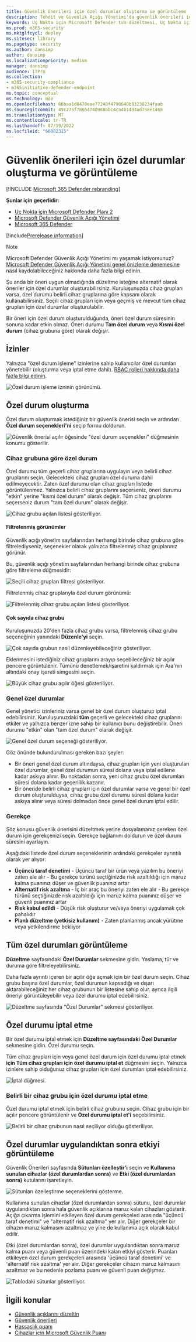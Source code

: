 ```yaml
---
title: Güvenlik önerileri için özel durumlar oluşturma ve görüntüleme
description: Tehdit ve Güvenlik Açığı Yönetimi'da güvenlik önerileri için özel durumlar oluşturun ve izleyin.
keywords: Uç Nokta için Microsoft Defender tvm düzeltmesi, Uç Nokta için Microsoft Defender tvm, Tehdit ve Güvenlik Açığı Yönetimi, tehdit & güvenlik açığı yönetimi, tehdit & güvenlik açığı yönetimi düzeltmesi, tvm düzeltme intune, tvm düzeltme sccm
ms.prod: m365-security
ms.mktglfcycl: deploy
ms.sitesec: library
ms.pagetype: security
ms.author: dansimp
author: dansimp
ms.localizationpriority: medium
manager: dansimp
audience: ITPro
ms.collection:
- m365-security-compliance
- m365initiative-defender-endpoint
ms.topic: conceptual
ms.technology: mde
ms.openlocfilehash: 66baa1d8470eae77248f4796640b83238234faab
ms.sourcegitcommit: 49c275f78664740988bbc4ca4b14d3ad758e1468
ms.translationtype: MT
ms.contentlocale: tr-TR
ms.lasthandoff: 07/19/2022
ms.locfileid: "66882315"
---
```

# <a name="create-and-view-exceptions-for-security-recommendations"></a>Güvenlik önerileri için özel durumlar oluşturma ve görüntüleme

[!INCLUDE [Microsoft 365 Defender rebranding](../../includes/microsoft-defender.md)]

**Şunlar için geçerlidir:**

- [Uç Nokta için Microsoft Defender Planı 2](https://go.microsoft.com/fwlink/?linkid=2154037)
- [Microsoft Defender Güvenlik Açığı Yönetimi](index.yml)
- [Microsoft 365 Defender](https://go.microsoft.com/fwlink/?linkid=2118804)

[!include[Prerelease information](../../includes/prerelease.md)]

>[!Note]
> Microsoft Defender Güvenlik Açığı Yönetimi mı yaşamak istiyorsunuz? [Microsoft Defender Güvenlik Açığı Yönetimi genel önizleme denemesine](../defender-vulnerability-management/get-defender-vulnerability-management.md) nasıl kaydolabileceğiniz hakkında daha fazla bilgi edinin.

Şu anda bir öneri uygun olmadığında düzeltme isteğine alternatif olarak öneriler için özel durumlar oluşturabilirsiniz. Kuruluşunuzda cihaz grupları varsa, özel durumu belirli cihaz gruplarına göre kapsam olarak kullanabilirsiniz. Seçili cihaz grupları için veya geçmiş ve mevcut tüm cihaz grupları için özel durumlar oluşturulabilir.

Bir öneri için özel durum oluşturulduğunda, öneri özel durum süresinin sonuna kadar etkin olmaz. Öneri durumu **Tam özel durum** veya **Kısmi özel durum** (cihaz grubuna göre) olarak değişir.

## <a name="permissions"></a>İzinler

Yalnızca "özel durum işleme" izinlerine sahip kullanıcılar özel durumları yönetebilir (oluşturma veya iptal etme dahil). [RBAC rolleri hakkında daha fazla bilgi edinin](../defender-endpoint/user-roles.md).

![Özel durum işleme izninin görünümü.](../../media/defender-vulnerability-management/tvm-exception-permissions.png)

## <a name="create-an-exception"></a>Özel durum oluşturma

Özel durum oluşturmak istediğiniz bir güvenlik önerisi seçin ve ardından **Özel durum seçenekleri'ni** seçip formu doldurun.

![Güvenlik önerisi açılır öğesinde "özel durum seçenekleri" düğmesinin konumu gösterilir.](../../media/defender-vulnerability-management/tvm-exception-options.png)

### <a name="exception-by-device-group"></a>Cihaz grubuna göre özel durum

Özel durumu tüm geçerli cihaz gruplarına uygulayın veya belirli cihaz gruplarını seçin. Gelecekteki cihaz grupları özel duruma dahil edilmeyecektir. Zaten özel durumu olan cihaz grupları listede görüntülenmez. Yalnızca belirli cihaz gruplarını seçerseniz, öneri durumu "etkin" yerine "kısmi özel durum" olarak değişir. Tüm cihaz gruplarını seçerseniz durum "tam özel durum" olarak değişir.

![Cihaz grubu açılan listesi gösteriliyor.](../../media/defender-vulnerability-management/tvm-exception-device-group-500.png)

#### <a name="filtered-views"></a>Filtrelenmiş görünümler

Güvenlik açığı yönetim sayfalarından herhangi birinde cihaz grubuna göre filtrelediyseniz, seçenekler olarak yalnızca filtrelenmiş cihaz gruplarınız görünür.

Bu, güvenlik açığı yönetim sayfalarından herhangi birinde cihaz grubuna göre filtreleme düğmesidir:

![Seçili cihaz grupları filtresi gösteriliyor.](../../media/defender-vulnerability-management/tvm-selected-device-groups.png)

Filtrelenmiş cihaz gruplarıyla özel durum görünümü:

![Filtrelenmiş cihaz grubu açılan listesi gösteriliyor.](../../media/defender-vulnerability-management/tvm-exception-device-filter500.png)

#### <a name="large-number-of-device-groups"></a>Çok sayıda cihaz grubu

Kuruluşunuzda 20'den fazla cihaz grubu varsa, filtrelenmiş cihaz grubu seçeneğinin yanındaki **Düzenle'yi** seçin.

![Çok sayıda grubun nasıl düzenleyebileceğiniz gösteriliyor.](../../media/defender-vulnerability-management/tvm-exception-edit-groups.png)

Eklenmesini istediğiniz cihaz gruplarını arayıp seçebileceğiniz bir açılır pencere görüntülenir. Tümünü denetlemek/işaretini kaldırmak için Ara'nın altındaki onay işareti simgesini seçin.

![Büyük cihaz grubu açılır öğesi gösteriliyor.](../../media/defender-vulnerability-management/tvm-exception-device-group-flyout-400.png)

### <a name="global-exceptions"></a>Genel özel durumlar

Genel yönetici izinleriniz varsa genel bir özel durum oluşturup iptal edebilirsiniz. Kuruluşunuzdaki **tüm** geçerli ve gelecekteki cihaz gruplarını etkiler ve yalnızca benzer izne sahip bir kullanıcı bunu değiştirebilir. Öneri durumu "etkin" olan "tam özel durum" olarak değişir.

![Genel özel durum seçeneği gösteriliyor.](../../media/defender-vulnerability-management/tvm-exception-global.png)

Göz önünde bulundurulması gereken bazı şeyler:

- Bir öneri genel özel durum altındaysa, cihaz grupları için yeni oluşturulan özel durumlar, genel özel durumun süresi dolana veya iptal edilene kadar askıya alınır. Bu noktadan sonra, yeni cihaz grubu özel durumları süresi dolana kadar geçerlilik kazanır.
- Bir öneride belirli cihaz grupları için özel durumlar varsa ve genel bir özel durum oluşturulduysa, cihaz grubu özel durumu süresi dolana kadar askıya alınır veya süresi dolmadan önce genel özel durum iptal edilir.

### <a name="justification"></a>Gerekçe

Söz konusu güvenlik önerisini düzeltmek yerine dosyalamanız gereken özel durum için gerekçenizi seçin. Gerekçe bağlamını doldurun ve özel durum süresini ayarlayın.

Aşağıdaki listede özel durum seçeneklerinin ardındaki gerekçeler ayrıntılı olarak yer alıyor:

- **Üçüncü taraf denetimi** - Üçüncü taraf bir ürün veya yazılım bu öneriyi zaten ele alır - Bu gerekçe türünü seçtiğinizde risk azaltıldığı için maruz kalma puanınız düşer ve güvenlik puanınız artar
- **Alternatif risk azaltma** - İç bir araç bu öneriyi zaten ele alır - Bu gerekçe türünü seçtiğinizde risk azaltıldığı için maruz kalma puanınız düşer ve güvenli puanınız artar
- **Risk kabul edildi** - Düşük risk oluşturur ve/veya öneriyi uygulamak çok pahalıdır
- **Planlı düzeltme (yetkisiz kullanım)** - Zaten planlanmış ancak yürütme veya yetkilendirme bekliyor

## <a name="view-all-exceptions"></a>Tüm özel durumları görüntüleme

**Düzeltme** sayfasındaki **Özel Durumlar** sekmesine gidin. Yaslama, tür ve duruma göre filtreleyebilirsiniz.

 Daha fazla ayrıntı içeren bir açılır öğe açmak için bir özel durum seçin. Cihaz grubu başına özel durumlar, özel durumun kapsadığı ve dışarı aktarabileceğiniz her cihaz grubunun bir listesine sahip olur. ayrıca ilgili öneriyi görüntüleyebilir veya özel durumu iptal edebilirsiniz.

![Düzeltme sayfasında "Özel Durumlar" sekmesi gösteriliyor.](../../media/defender-vulnerability-management/tvm-exception-view.png)

## <a name="how-to-cancel-an-exception"></a>Özel durumu iptal etme

Bir özel durumu iptal etmek için **Düzeltme sayfasındaki** **Özel Durumlar** sekmesine gidin. Özel durumu seçin.

Tüm cihaz grupları için veya genel özel durum için özel durumu iptal etmek **için Tüm cihaz grupları için özel durumu iptal et** düğmesini seçin. Yalnızca izinlere sahip olduğunuz cihaz grupları için özel durumları iptal edebilirsiniz.

![İptal düğmesi.](../../media/defender-vulnerability-management/tvm-exception-cancel.png)

### <a name="cancel-the-exception-for-a-specific-device-group"></a>Belirli bir cihaz grubu için özel durumu iptal etme

Özel durumu iptal etmek için belirli cihaz grubunu seçin. Cihaz grubu için bir açılır pencere görüntülenir ve **Özel durumu iptal et'i** seçebilirsiniz.

![Belirli bir cihaz grubunun nasıl seçiliyor olduğu gösteriliyor.](../../media/defender-vulnerability-management/tvm-exception-device-group-hover.png)

## <a name="view-impact-after-exceptions-are-applied"></a>Özel durumlar uygulandıktan sonra etkiyi görüntüleme

Güvenlik Önerileri sayfasında **Sütunları özelleştir'i** seçin ve **Kullanıma sunulan cihazlar (özel durumlardan sonra)** ve **Etki (özel durumlardan sonra)** kutularını işaretleyin.

![Sütunları özelleştirme seçeneklerini gösterme.](../../media/defender-vulnerability-management/tvm-after-exceptions.png)

Kullanıma sunulan cihazlar (özel durumlardan sonra) sütunu, özel durumlar uygulandıktan sonra hala güvenlik açıklarına maruz kalan cihazları gösterir. Açığa çıkarma işlemini etkileyen özel durum gerekçeleri arasında "üçüncü taraf denetimi" ve "alternatif risk azaltma" yer alır. Diğer gerekçeler bir cihazın maruz kalmasını azaltmaz ve yine de kullanıma açık olarak kabul edilir.

Etki (özel durumlardan sonra), özel durumlar uygulandıktan sonra maruz kalma puanı veya güvenli puan üzerindeki kalan etkiyi gösterir. Puanları etkileyen özel durum gerekçeleri arasında 'üçüncü taraf denetimi' ve 'alternatif risk azaltma' yer alır. Diğer gerekçeler cihazın maruz kalmasını azaltmaz ve bu nedenle pozlama puanı ve güvenli puan değişmez.

![Tablodaki sütunlar gösteriliyor.](../../media/defender-vulnerability-management/tvm-after-exceptions-table.png)

## <a name="related-topics"></a>İlgili konular

- [Güvenlik açıklarını düzeltin](tvm-remediation.md)
- [Güvenlik önerileri](tvm-security-recommendation.md)
- [Hassaslık puanı](tvm-exposure-score.md)
- [Cihazlar için Microsoft Güvenlik Puanı](tvm-microsoft-secure-score-devices.md)
